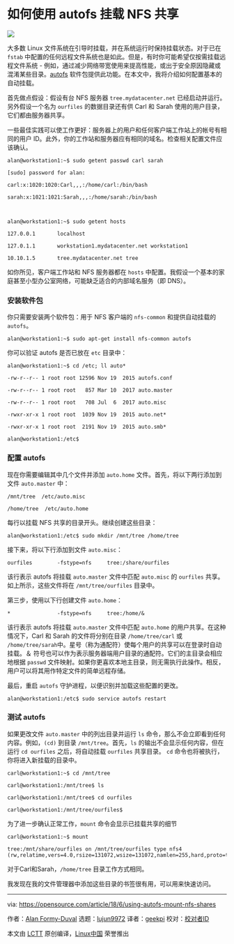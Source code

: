 [#]: collector: (lujun9972)
[#]: translator: (geekpi)
[#]: reviewer: ( )
[#]: publisher: ( )
[#]: url: ( )
[#]: subject: (How to use autofs to mount NFS shares)
[#]: via: (https://opensource.com/article/18/6/using-autofs-mount-nfs-shares)
[#]: author: (Alan Formy-Duval https://opensource.com/users/alanfdoss)

如何使用 autofs 挂载 NFS 共享
======

![](https://opensource.com/sites/default/files/styles/image-full-size/public/lead-images/button_push_open_keyboard_file_organize.png?itok=KlAsk1gx)

大多数 Linux 文件系统在引导时挂载，并在系统运行时保持挂载状态。对于已在 `fstab` 中配置的任何远程文件系统也是如此。但是，有时你可能希望仅按需挂载远程文件系统 - 例如，通过减少网络带宽使用来提高性能，或出于安全原因隐藏或混淆某些目录。[autofs][1] 软件包提供此功能。在本文中，我将介绍如何配置基本的自动挂载。

首先做点假设：假设有台 NFS 服务器 `tree.mydatacenter.net` 已经启动并运行。另外假设一个名为 `ourfiles` 的数据目录还有供 Carl 和 Sarah 使用的用户目录，它们都由服务器共享。

一些最佳实践可以使工作更好：服务器上的用户和任何客户端工作站上的帐号有相同的用户 ID。此外，你的工作站和服务器应有相同的域名。检查相关配置文件应该确认。

```
alan@workstation1:~$ sudo getent passwd carl sarah

[sudo] password for alan:

carl:x:1020:1020:Carl,,,:/home/carl:/bin/bash

sarah:x:1021:1021:Sarah,,,:/home/sarah:/bin/bash



alan@workstation1:~$ sudo getent hosts

127.0.0.1       localhost

127.0.1.1       workstation1.mydatacenter.net workstation1

10.10.1.5       tree.mydatacenter.net tree

```

如你所见，客户端工作站和 NFS 服务器都在 `hosts` 中配置。我假设一个基本的家庭甚至小型办公室网络，可能缺乏适合的内部域名服务（即 DNS）。

### 安装软件包

你只需要安装两个软件包：用于 NFS 客户端的 `nfs-common` 和提供自动挂载的 `autofs`。
```
alan@workstation1:~$ sudo apt-get install nfs-common autofs

```

你可以验证 autofs 是否已放在 `etc` 目录中：
```
alan@workstation1:~$ cd /etc; ll auto*

-rw-r--r-- 1 root root 12596 Nov 19  2015 autofs.conf

-rw-r--r-- 1 root root   857 Mar 10  2017 auto.master

-rw-r--r-- 1 root root   708 Jul  6  2017 auto.misc

-rwxr-xr-x 1 root root  1039 Nov 19  2015 auto.net*

-rwxr-xr-x 1 root root  2191 Nov 19  2015 auto.smb*

alan@workstation1:/etc$

```

### 配置 autofs

现在你需要编辑其中几个文件并添加 `auto.home` 文件。首先，将以下两行添加到文件 `auto.master` 中：
```
/mnt/tree  /etc/auto.misc

/home/tree  /etc/auto.home

```

每行以挂载 NFS 共享的目录开头。继续创建这些目录：
```
alan@workstation1:/etc$ sudo mkdir /mnt/tree /home/tree

```

接下来，将以下行添加到文件 `auto.misc`：
```
ourfiles        -fstype=nfs     tree:/share/ourfiles

```

该行表示 autofs 将挂载 `auto.master` 文件中匹配 `auto.misc` 的 `ourfiles` 共享。如上所示，这些文件将在 `/mnt/tree/ourfiles` 目录中。

第三步，使用以下行创建文件 `auto.home`：
```
*               -fstype=nfs     tree:/home/&

```

该行表示 autofs 将挂载 `auto.master` 文件中匹配 `auto.home` 的用户共享。在这种情况下，Carl 和 Sarah 的文件将分别在目录 `/home/tree/carl` 或 `/home/tree/sarah`中。星号（称为通配符）使每个用户的共享可以在登录时自动挂载。＆ 符号也可以作为表示服务器端用户目录的通配符。它们的主目录会相应地根据 `passwd` 文件映射。如果你更喜欢本地主目录，则无需执行此操作。相反，用户可以将其用作特定文件的简单远程存储。

最后，重启 `autofs` 守护进程，以便识别并加载这些配置的更改。
```
alan@workstation1:/etc$ sudo service autofs restart

```

### 测试 autofs

如果更改文件 `auto.master` 中的列出目录并运行 `ls` 命令，那么不会立即看到任何内容。例如，`(cd)` 到目录 `/mnt/tree`。首先，`ls` 的输出不会显示任何内容，但在运行 `cd ourfiles` 之后，将自动挂载 `ourfiles` 共享目录。 `cd` 命令也将被执行，你将进入新挂载的目录中。
```
carl@workstation1:~$ cd /mnt/tree

carl@workstation1:/mnt/tree$ ls

carl@workstation1:/mnt/tree$ cd ourfiles

carl@workstation1:/mnt/tree/ourfiles$

```

为了进一步确认正常工作，`mount` 命令会显示已挂载共享的细节
```
carl@workstation1:~$ mount

tree:/mnt/share/ourfiles on /mnt/tree/ourfiles type nfs4 (rw,relatime,vers=4.0,rsize=131072,wsize=131072,namlen=255,hard,proto=tcp,timeo=600,retrans=2,sec=sys,clientaddr=10.10.1.22,local_lock=none,addr=10.10.1.5)

```

对于Carl和Sarah，`/home/tree` 目录工作方式相同。

我发现在我的文件管理器中添加这些目录的书签很有用，可以用来快速访问。

--------------------------------------------------------------------------------

via: https://opensource.com/article/18/6/using-autofs-mount-nfs-shares

作者：[Alan Formy-Duval][a]
选题：[lujun9972](https://github.com/lujun9972)
译者：[geekpi](https://github.com/geekpi)
校对：[校对者ID](https://github.com/校对者ID)

本文由 [LCTT](https://github.com/LCTT/TranslateProject) 原创编译，[Linux中国](https://linux.cn/) 荣誉推出

[a]:https://opensource.com/users/alanfdoss
[1]:https://wiki.archlinux.org/index.php/autofs
